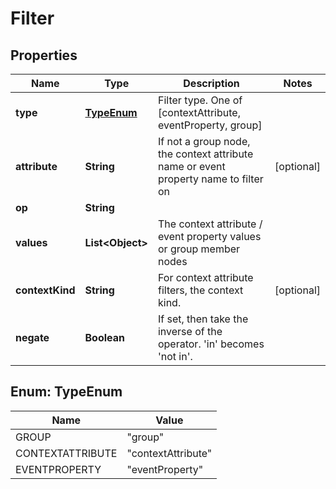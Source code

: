

# Filter


## Properties

| Name | Type | Description | Notes |
|------------ | ------------- | ------------- | -------------|
|**type** | [**TypeEnum**](#TypeEnum) | Filter type. One of [contextAttribute, eventProperty, group] |  |
|**attribute** | **String** | If not a group node, the context attribute name or event property name to filter on |  [optional] |
|**op** | **String** |  |  |
|**values** | **List&lt;Object&gt;** | The context attribute / event property values or group member nodes |  |
|**contextKind** | **String** | For context attribute filters, the context kind. |  [optional] |
|**negate** | **Boolean** | If set, then take the inverse of the operator. &#39;in&#39; becomes &#39;not in&#39;. |  |



## Enum: TypeEnum

| Name | Value |
|---- | -----|
| GROUP | &quot;group&quot; |
| CONTEXTATTRIBUTE | &quot;contextAttribute&quot; |
| EVENTPROPERTY | &quot;eventProperty&quot; |



